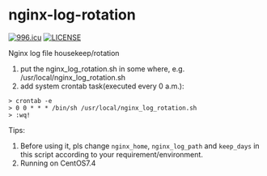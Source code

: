 # nginx-log-rotation

[![996.icu](https://img.shields.io/badge/link-996.icu-red.svg)](https://996.icu)
[![LICENSE](https://img.shields.io/badge/license-Anti%20996-blue.svg)](https://github.com/996icu/996.ICU/blob/master/LICENSE)

Nginx log file housekeep/rotation

1. put the nginx_log_rotation.sh in some where, e.g. /usr/local/nginx_log_rotation.sh
2. add system crontab task(executed every 0 a.m.):

```shell
> crontab -e
> 0 0 * * * /bin/sh /usr/local/nginx_log_rotation.sh
> :wq!
```

Tips:
1. Before using it, pls change `nginx_home`,  `nginx_log_path` and `keep_days` in this script according to your requirement/environment.
2. Running on CentOS7.4
